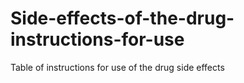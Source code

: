 # Side-effects-of-the-drug-instructions-for-use
Table of instructions for use of the drug side effects
